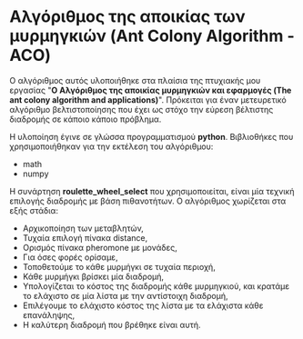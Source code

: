 # Αλγόριθμος της αποικίας των μυρμηγκιών (Ant Colony Algorithm - ACO)

Ο αλγόριθμος αυτός υλοποιήθηκε στα πλαίσια της πτυχιακής μου εργασίας "**Ο Αλγόριθμος της αποικίας μυρμηγκιών και εφαρμογές (The ant colony algorithm and applications)**".
Πρόκειται για έναν μετευρετικό αλγόριθμο βελτιστοποίησης που έχει ως στόχο την εύρεση βέλτιστης διαδρομής σε κάποιο κάποιο πρόβλημα.

Η υλοποίηση έγινε σε γλώσσα προγραμματισμού **python**.
Βιβλιοθήκες που χρησιμοποιήθηκαν για την εκτέλεση του αλγόριθμου:
- math
- numpy

Η συνάρτηση **roulette_wheel_select** που χρησιμοποιείται, είναι μία τεχνική επιλογής διαδρομής με βάση πιθανοτήτων.
Ο αλγόριθμος χωρίζεται στα εξής στάδια:
- Αρχικοποίηση των μεταβλητών,
- Τυχαία επιλογή πίνακα distance,
- Ορισμός πίνακα pheromone με μονάδες,
- Για όσες φορές ορίσαμε,
- Τοποθετούμε το κάθε μυρμήγκι σε τυχαία περιοχή,
- Κάθε μυρμήγκι βρίσκει μία διαδρομή,
- Υπολογίζεται το κόστος της διαδρομής κάθε μυρμηγκιού, και κρατάμε το ελάχιστο σε μία λίστα με την αντίστοιχη διαδρομή,
- Επιλέγουμε το ελάχιστο κόστος της λίστα με τα ελάχιστα κάθε επανάληψης,
- Η καλύτερη διαδρομή που βρέθηκε είναι αυτή.



